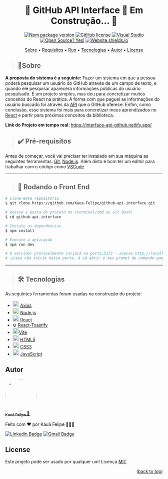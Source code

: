 <a id="readme-top"></a>

<h1 align="center"> 
	🚧  GitHub API Interface 🚀 Em Construção...  🚧
</h1>

<div align="center">

[![Npm package version](https://badgen.net/npm/v/npm)](https://npmjs.com)
[![GitHub license](https://img.shields.io/github/license/Naereen/StrapDown.js.svg)](https://github.com/Naereen/StrapDown.js/blob/master/LICENSE)
[![Visual Studio](https://badgen.net/badge/icon/visualstudio?icon=visualstudio&label)](https://code.visualstudio.com/)
[![Open Source? Yes!](https://badgen.net/badge/Open%20Source%20%3F/Yes%21/blue?icon=github)](https://github.com/Kaua-Felipe/github-api-interface)
[![Website shields.io](https://img.shields.io/website-up-down-green-red/http/shields.io.svg)](https://interface-api-github.netlify.app/)

</div>

<p align="center">
  <a href="#sobre">Sobre</a> • 
  <a href="#pre-requisitos">Requisitos</a> • 
  <a href="#run">Run</a> • 
  <a href="#tecnologias">Tecnologias</a> • 
  <a href="#autor">Autor</a> • 
  <a href="#license">License</a>
</p>

> <h2 id="sobre">📑Sobre</h2>

<strong>A proposta do sistema é a seguinte:</strong> Fazer um sistema em que a pessoa poderá pesquisar um usuário do GitHub através de um campo de texto, e quando ele pesquisar aparecerá informações públicas do usuário pesquisado. É um projeto simples, mas deu para concretizar muitos conceitos do React na prática. A forma com que peguei as informações do usuário buscado foi através da <a href="https://docs.github.com/en/rest" target="_blank">API</a> que o GitHub oferece. Enfim, como conclusão, esse sistema foi mais para concretizar meus aprendizados no <a href="https://pt-br.reactjs.org/">React</a> e partir para próximos conceitos da biblioteca.

<strong>Link do Projeto em tempo real: </strong><a href="https://interface-api-github.netlify.app/">https://interface-api-github.netlify.app/</a>

> <h2 id="pre-requisitos">✔️ Pré-requisitos</h2>

Antes de começar, você vai precisar ter instalado em sua máquina as seguintes ferramentas:
[Git](https://git-scm.com), [Node.js](https://nodejs.org/en/). 
Além disto é bom ter um editor para trabalhar com o código como [VSCode](https://code.visualstudio.com/)

---

> <h2 id="run">🎲 Rodando o Front End</h2>

```bash
# Clone este repositório
$ git clone https://github.com/Kaua-Felipe/github-api-interface.git

# Acesse a pasta do projeto no (terminal/cmd ou Git Bash)
$ cd github-api-interface

# Instale as dependências
$ npm install

# Execute a aplicação
$ npm run dev

# O servidor provavelmente inciará na porta:5173 - acesse http://localhost:5173/
# ⚠️Caso não inicie nessa porta, é só abrir o seu prompt de comando que usou para rodar a aplicação que vai estar mostrando a porta!
```

---

> <h2 id="tecnologias">🛠 Tecnologias</h2>

As seguintes ferramentas foram usadas na construção do projeto:

- <img style="width: '20px'; height: 20px" src="https://th.bing.com/th/id/OIP.HqWlTIcp2pwO01z_Jyoy1AAAAA?pid=ImgDet&rs=1" /> [Axios](https://axios-http.com/)
- <img style="width: '20px'; height: 20px" src="https://cdn-icons-png.flaticon.com/512/919/919825.png" /> [Node.js](https://nodejs.org/en/)
- <img style="width: '20px'; height: 20px" src="https://cdn-icons-png.flaticon.com/512/1126/1126012.png" /> [React](https://pt-br.reactjs.org/)
- ⚙ [React-Toastify](https://fkhadra.github.io/react-toastify/introduction/)
- <img style="width: '20px'; height: 20px" src="https://vitejs.dev/logo.svg" />[Vite](https://vitejs.dev/)
- <img style="width: '20px'; height: 20px" src="https://cdn-icons-png.flaticon.com/512/174/174854.png" /> [HTML5](https://www.w3schools.com/html/)
- <img style="width: '20px'; height: 20px" src="https://cdn-icons-png.flaticon.com/512/732/732190.png" /> [CSS3](https://www.w3schools.com/Css/)
- <img style="width: '20px'; height: 20px" src="https://cdn-icons-png.flaticon.com/512/5968/5968292.png" /> [JavaScript](https://www.javascript.com/)

## Autor

<a href="https://github.com/Kaua-Felipe">
 <img style="border-radius: 50%;" src="https://avatars.githubusercontent.com/u/77859729?v=4" width="100px;" alt=""/>
 <br />
 <sub>
   <b>Kauã Felipe</b>
 </sub>
</a> 
<a href="https://github.com/Kaua-Felipe" title="User Kauã Github">🚀</a>


Feito com ❤️ por Kauã Felipe 🚀🚀🚀

[![Linkedin Badge](https://img.shields.io/badge/-Kaua-Felipe?style=flat-square&logo=Linkedin&logoColor=white&link=https://www.linkedin.com/in/kau%C3%A3-f-a349571b9/)](https://www.linkedin.com/in/kau%C3%A3-f-a349571b9/) 
[![Gmail Badge](https://img.shields.io/badge/-kauafelipeoficial191@gmail.com-c14438?style=flat-square&logo=Gmail&logoColor=white&link=mailto:kauafelipeoficial191@gmail.com)](mailto:kauafelipeoficial191@gmail.com)

## License
Este projeto pode ser usado por qualquer um! Licença <a href="https://github.com/Naereen/StrapDown.js/blob/master/LICENSE">MIT</a>

<p align="right">(<a href="#readme-top">back to top</a>)</p>
